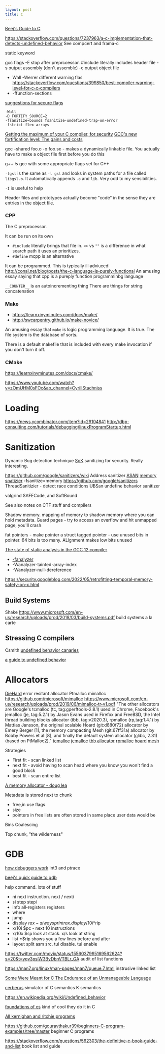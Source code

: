 ```yaml
---
layout: post
title: C
---
```

[Beej's Guide to C](https://beej.us/guide/bgc/)

<https://stackoverflow.com/questions/7237963/a-c-implementation-that-detects-undefined-behavior>
See compcert and frama-c

static keyword

gcc flags
-E stop after preprcoessor. #include literally includes header file
-s output assembly (don't assemble)
-c output object file

- Wall -Werrer different warning flas <https://stackoverflow.com/questions/399850/best-compiler-warning-level-for-c-c-compilers>
- -ffunction-sections

[suggestions for secure flags](https://twitter.com/kees_cook/status/1588007082288353281?s=20&t=udFq9u7zLY-5-Ae6VrdqeQ)

```
-Wall
-D_FORTIFY_SOURCE=2
-fsanitize=bounds fsanitize-undefined-trap-on-error
-fstrict-flex-arrays
```

[Getting the maximum of your C compiler, for security](https://airbus-seclab.github.io/c-compiler-security/)
[GCC's new fortification level: The gains and costs](https://developers.redhat.com/articles/2022/09/17/gccs-new-fortification-level)

gcc -shared foo.o -o foo.so  - makes a dynamically linkable file. You actually have to make a object file first before you do this

g++ _is_ gcc with some appropriate flags set for C++

`-lgsl` is the same as `-l gsl` and looks in system paths for a file called `libgsl.o`. It automatically appends `.o` and `lib`. Very odd to my sensibilities.

`-I` is useful to help

Header files and prototypes actually become "code" in the sense they are entries in the object file.

### CPP

The C preprocessor.

It can be run on its own

- `#include` literally brings that file in. `<>` vs `""` is a difference in what search path it uses an prioritizes.
- `#define`
mcpp is an alternative

It can be programmed. This is typically ill adviuced <http://conal.net/blog/posts/the-c-language-is-purely-functional> An amusing essay saying that cpp is a pureply function programminbg language

`__COUNTER__` is an autoincrementing thing
There are things for string concatenation

### Make

- <https://learnxinyminutes.com/docs/make/>
- <http://swcarpentry.github.io/make-novice/>

An amusing essay that `make` is logic programming language. It is true.
The file system is the database of sorts.

There is a default makefile that is included with every make invocation if you don't turn it off.

### CMake

<https://learnxinyminutes.com/docs/cmake/>

<https://www.youtube.com/watch?v=zOmUHM0sFOc&ab_channel=CyrillStachniss>

# Loading

<https://news.ycombinator.com/item?id=29104841> <http://dbp-consulting.com/tutorials/debugging/linuxProgramStartup.html>

# Sanitization

Dynamic Bug detection technique
[SoK](https://oaklandsok.github.io/papers/song2019.pdf) sanitizing for security. Really interesting.

<https://github.com/google/sanitizers/wiki>
Address sanitizer [ASAN](https://en.wikipedia.org/wiki/AddressSanitizer)
[memory snatizier](https://clang.llvm.org/docs/MemorySanitizer.html) -fsanitize=memory
<https://github.com/google/sanitizers>
ThreadSanitizier - detect race conditions
UBSan undefine behavior sanitizer

valgrind
SAFECode, and SoftBound

See also notes on CTF stuff and compilers

Shadow memory. mapping of memory to shadow memory where you can hold metadata.
Guard pages - try to access an overflow and hit unmapped page, you'll crash

fat pointers - make pointer a struct
tagged pointer - use unused bits in pointer. 64 bits is too many. ALignment makes low bits unused

[The state of static analysis in the GCC 12 compiler](https://developers.redhat.com/articles/2022/04/12/state-static-analysis-gcc-12-compiler)

- [-fanalyzer](https://gcc.gnu.org/onlinedocs/gcc/Static-Analyzer-Options.html#index-fanalyzer)
- -Wanalyzer-tainted-array-index
- -Wanalyzer-null-dereference

<https://security.googleblog.com/2022/05/retrofitting-temporal-memory-safety-on-c.html>

## Build Systems

Shake
<https://www.microsoft.com/en-us/research/uploads/prod/2018/03/build-systems.pdf> build systems a la carte

## Stressing C compilers

Csmith
[undefined behavior canaries](https://github.com/regehr/ub-canaries)

[a guide to undefined behavior](https://blog.regehr.org/archives/213)

# Allocators

[DieHard](https://github.com/emeryberger/DieHard) error resitant allocator
Ptmalloc
mimalloc <https://github.com/microsoft/mimalloc> <https://www.microsoft.com/en-us/research/uploads/prod/2019/06/mimalloc-tr-v1.pdf>
"The other allocators are Google's tcmalloc (tc, tag:gperftools-2.8.1) used in Chrome, Facebook's jemalloc (je, tag:5.2.1) by Jason Evans used in Firefox and FreeBSD, the Intel thread building blocks allocator (tbb, tag:v2020.3), rpmalloc (rp,tag:1.4.1) by Mattias Jansson, the original scalable Hoard (git:d880f72) allocator by Emery Berger [1], the memory compacting Mesh (git:67ff31a) allocator by Bobby Powers et al [8], and finally the default system allocator (glibc, 2.31) (based on PtMalloc2)."
[tcmalloc](https://github.com/gperftools/gperftools)
[jemalloc](https://github.com/jemalloc/jemalloc)
[tbb allocator](https://github.com/intel/tbb)
[rpmalloc](https://github.com/mjansson/rpmalloc)
[hoard](https://github.com/emeryberger/Hoard)
[mesh](https://github.com/plasma-umass/Mesh)

Strategies

- First fit - scan linked list
- next fit - avoid having to scan head where you know you won't find a good block
- best fit - scan entire list

[A memory allocator - doug lea](https://gee.cs.oswego.edu/dl/html/malloc.html)

Metadata is stored next to chunk

- free,in use flags
- size
- pointers in free lists are often stored in same place user data would be

Bins
Coalescing

Top chunk, "the wilderness"

# GDB

[how debuggers work](https://eli.thegreenplace.net/2011/01/27/how-debuggers-work-part-2-breakpoints) int3 and ptrace

[beej's quick guide to gdb](https://beej.us/guide/bggdb/)

help command. lots of stuff

- ni next instruction. next / nexti
- si step stepi
- info all-registers registers
- where
- jump
- display $rax - always print rax. display/10i *$rip
- x/10i $pc - next 10 instructions
- x/10x $sp  look at stack. x/s look at string
- list *$rip shows you a few lines before and after
- layout split asm src. tui disable. tui enable

<https://twitter.com/moyix/status/1556037995169562624?s=20&t=yqv3psiW3ByDbnVTBLr_GA> audit of list functions

<https://man7.org/linux/man-pages/man7/queue.7.html>
instrusive linked list

[Some Were Meant for C The Endurance of an Unmanageable Language](https://www.humprog.org/~stephen/research/papers/kell17some-preprint.pdf)

[cerberus](https://www.cl.cam.ac.uk/~pes20/cerberus/) simulator of C semantics
K semantics

<https://en.wikipedia.org/wiki/Undefined_behavior>

[foundations of cs](http://infolab.stanford.edu/~ullman/focs.html) kind of cool they do it in C

[All kernighan and ritchie programs](https://github.com/ptdecker/cbasics/tree/master)

<https://github.com/gouravthakur39/beginners-C-program-examples/tree/master> beginner C programs

<https://stackoverflow.com/questions/562303/the-definitive-c-book-guide-and-list> book list and guide
